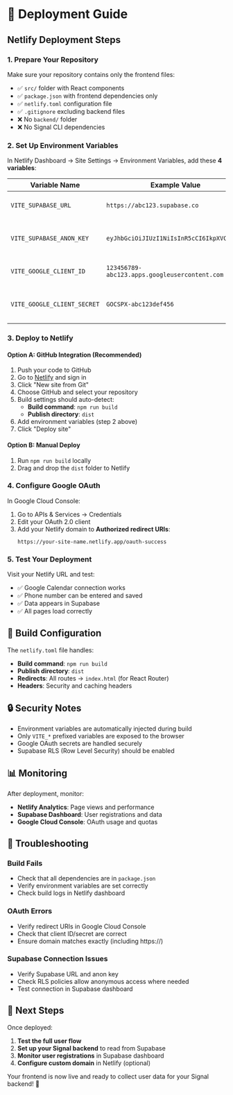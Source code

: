 # 🚀 Deployment Guide

## Netlify Deployment Steps

### 1. **Prepare Your Repository**

Make sure your repository contains only the frontend files:
- ✅ `src/` folder with React components
- ✅ `package.json` with frontend dependencies only
- ✅ `netlify.toml` configuration file
- ✅ `.gitignore` excluding backend files
- ❌ No `backend/` folder
- ❌ No Signal CLI dependencies

### 2. **Set Up Environment Variables**

In Netlify Dashboard → Site Settings → Environment Variables, add these **4 variables**:

| Variable Name | Example Value | Description |
|---------------|---------------|-------------|
| `VITE_SUPABASE_URL` | `https://abc123.supabase.co` | Your Supabase project URL |
| `VITE_SUPABASE_ANON_KEY` | `eyJhbGciOiJIUzI1NiIsInR5cCI6IkpXVCJ9...` | Your Supabase anonymous key |
| `VITE_GOOGLE_CLIENT_ID` | `123456789-abc123.apps.googleusercontent.com` | Google OAuth client ID |
| `VITE_GOOGLE_CLIENT_SECRET` | `GOCSPX-abc123def456` | Google OAuth client secret |

### 3. **Deploy to Netlify**

#### Option A: GitHub Integration (Recommended)
1. Push your code to GitHub
2. Go to [Netlify](https://netlify.com) and sign in
3. Click "New site from Git"
4. Choose GitHub and select your repository
5. Build settings should auto-detect:
   - **Build command**: `npm run build`
   - **Publish directory**: `dist`
6. Add environment variables (step 2 above)
7. Click "Deploy site"

#### Option B: Manual Deploy
1. Run `npm run build` locally
2. Drag and drop the `dist` folder to Netlify

### 4. **Configure Google OAuth**

In Google Cloud Console:
1. Go to APIs & Services → Credentials
2. Edit your OAuth 2.0 client
3. Add your Netlify domain to **Authorized redirect URIs**:
   ```
   https://your-site-name.netlify.app/oauth-success
   ```

### 5. **Test Your Deployment**

Visit your Netlify URL and test:
- ✅ Google Calendar connection works
- ✅ Phone number can be entered and saved
- ✅ Data appears in Supabase
- ✅ All pages load correctly

## 🔧 Build Configuration

The `netlify.toml` file handles:
- **Build command**: `npm run build`
- **Publish directory**: `dist`
- **Redirects**: All routes → `index.html` (for React Router)
- **Headers**: Security and caching headers

## 🔒 Security Notes

- Environment variables are automatically injected during build
- Only `VITE_*` prefixed variables are exposed to the browser
- Google OAuth secrets are handled securely
- Supabase RLS (Row Level Security) should be enabled

## 📊 Monitoring

After deployment, monitor:
- **Netlify Analytics**: Page views and performance
- **Supabase Dashboard**: User registrations and data
- **Google Cloud Console**: OAuth usage and quotas

## 🐛 Troubleshooting

### Build Fails
- Check that all dependencies are in `package.json`
- Verify environment variables are set correctly
- Check build logs in Netlify dashboard

### OAuth Errors
- Verify redirect URIs in Google Cloud Console
- Check that client ID/secret are correct
- Ensure domain matches exactly (including https://)

### Supabase Connection Issues
- Verify Supabase URL and anon key
- Check RLS policies allow anonymous access where needed
- Test connection in Supabase dashboard

## 🚀 Next Steps

Once deployed:
1. **Test the full user flow**
2. **Set up your Signal backend** to read from Supabase
3. **Monitor user registrations** in Supabase dashboard
4. **Configure custom domain** in Netlify (optional)

Your frontend is now live and ready to collect user data for your Signal backend! 🎉